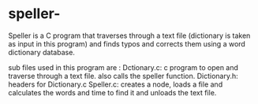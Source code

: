 # speller-
Speller is a C program that traverses through a text file (dictionary is taken as input in this program) and finds typos and corrects them using a word dictionary database. 

sub files used in this program are :
    Dctionary.c: c program to open and traverse through a text file. also calls the speller function.
    Dictionary.h: headers for Dictionary.c
    Speller.c: creates a node, loads a file and calculates the words and time to find it and unloads the text file.
